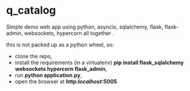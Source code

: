 # q_catalog
Simple demo web app using python, asyncio, sqlalchemy, flask, flask-admin, websockets, hypercorn all together .

this is not packed up as a python wheel, so:

* clone the repo, 
* install the requirements (in a virtualenv) **pip install flask_sqlalchemy websockets hypercorn flask_admin**,
* run **python application.py**, 
* open the browser at **http:*localhost*:5005**

